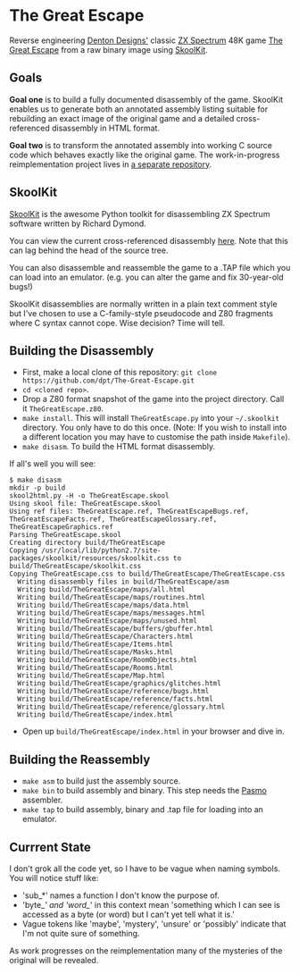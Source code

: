 The Great Escape
================

Reverse engineering [Denton Designs'](http://en.wikipedia.org/wiki/Denton_Designs) classic [ZX Spectrum](http://en.wikipedia.org/wiki/ZX_Spectrum) 48K game [The Great Escape](http://www.worldofspectrum.org/infoseekid.cgi?id=0002125) from a raw binary image using [SkoolKit](http://skoolkit.ca/).

Goals
-----

**Goal one** is to build a fully documented disassembly of the game. SkoolKit enables us to generate both an annotated assembly listing suitable for rebuilding an exact image of the original game and a detailed cross-referenced disassembly in HTML format.

**Goal two** is to transform the annotated assembly into working C source code which behaves exactly like the original game. The work-in-progress reimplementation project lives in [a separate repository](https://github.com/dpt/The-Great-Escape-in-C).

SkoolKit
--------

[SkoolKit](http://skoolkit.ca/) is the awesome Python toolkit for disassembling ZX Spectrum software written by Richard Dymond.

You can view the current cross-referenced disassembly [here](http://dpt.github.com/The-Great-Escape/). Note that this can lag behind the head of the source tree.

You can also disassemble and reassemble the game to a .TAP file which you can load into an emulator. (e.g. you can alter the game and fix 30-year-old bugs!)

SkoolKit disassemblies are normally written in a plain text comment style but I've chosen to use a C-family-style pseudocode and Z80 fragments where C syntax cannot cope. Wise decision? Time will tell.


Building the Disassembly
------------------------

* First, make a local clone of this repository: `git clone https://github.com/dpt/The-Great-Escape.git`
* `cd <cloned repo>`.
* Drop a Z80 format snapshot of the game into the project directory. Call it `TheGreatEscape.z80`.
* `make install`. This will install `TheGreatEscape.py` into your `~/.skoolkit` directory. You only have to do this once. (Note: If you wish to install into a different location you may have to customise the path inside `Makefile`).
* `make disasm`. To build the HTML format disassembly.

If all's well you will see:

    $ make disasm
    mkdir -p build
    skool2html.py -H -o TheGreatEscape.skool
    Using skool file: TheGreatEscape.skool
    Using ref files: TheGreatEscape.ref, TheGreatEscapeBugs.ref, TheGreatEscapeFacts.ref, TheGreatEscapeGlossary.ref, TheGreatEscapeGraphics.ref
    Parsing TheGreatEscape.skool
    Creating directory build/TheGreatEscape
    Copying /usr/local/lib/python2.7/site-packages/skoolkit/resources/skoolkit.css to build/TheGreatEscape/skoolkit.css
    Copying TheGreatEscape.css to build/TheGreatEscape/TheGreatEscape.css
      Writing disassembly files in build/TheGreatEscape/asm
      Writing build/TheGreatEscape/maps/all.html
      Writing build/TheGreatEscape/maps/routines.html
      Writing build/TheGreatEscape/maps/data.html
      Writing build/TheGreatEscape/maps/messages.html
      Writing build/TheGreatEscape/maps/unused.html
      Writing build/TheGreatEscape/buffers/gbuffer.html
      Writing build/TheGreatEscape/Characters.html
      Writing build/TheGreatEscape/Items.html
      Writing build/TheGreatEscape/Masks.html
      Writing build/TheGreatEscape/RoomObjects.html
      Writing build/TheGreatEscape/Rooms.html
      Writing build/TheGreatEscape/Map.html
      Writing build/TheGreatEscape/graphics/glitches.html
      Writing build/TheGreatEscape/reference/bugs.html
      Writing build/TheGreatEscape/reference/facts.html
      Writing build/TheGreatEscape/reference/glossary.html
      Writing build/TheGreatEscape/index.html

* Open up `build/TheGreatEscape/index.html` in your browser and dive in.

Building the Reassembly
-----------------------

* `make asm` to build just the assembly source.
* `make bin` to build assembly and binary. This step needs the [Pasmo](http://pasmo.speccy.org/) assembler.
* `make tap` to build assembly, binary and .tap file for loading into an emulator.

Currrent State
--------------

I don't grok all the code yet, so I have to be vague when naming symbols. You will notice stuff like:

* 'sub_*' names a function I don't know the purpose of.
* 'byte_*' and 'word_*' in this context mean 'something which I can see is accessed as a byte (or word) but I can't yet tell what it is.'
* Vague tokens like 'maybe', 'mystery', 'unsure' or 'possibly' indicate that I'm not quite sure of something.

As work progresses on the reimplementation many of the mysteries of the original will be revealed.

